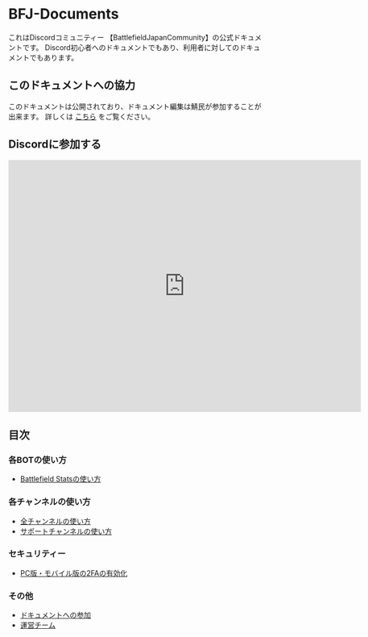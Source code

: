 # BFJ-Documents

これはDiscordコミュニティー 【BattlefieldJapanCommunity】の公式ドキュメントです。
Discord初心者へのドキュメントでもあり、利用者に対してのドキュメントでもあります。

## このドキュメントへの協力
このドキュメントは公開されており、ドキュメント編集は鯖民が参加することが出来ます。
詳しくは [こちら](/DocumentsAuthor/how-to.md) をご覧ください。

## Discordに参加する
<iframe src="https://discord.com/widget?id=842819762560172103&theme=dark" width="700" height="500" allowtransparency="true" frameborder="0" sandbox="allow-popups allow-popups-to-escape-sandbox allow-same-origin allow-scripts"></iframe>

## 目次
### 各BOTの使い方
- [Battlefield Statsの使い方](./how-to-bot/bfs.md)
### 各チャンネルの使い方
- [全チャンネルの使い方](./How-to-channel/how-to-allchannel.md)
- [サポートチャンネルの使い方](./How-to-channel/how-to-support.md)
### セキュリティー
- [PC版・モバイル版の2FAの有効化](Security/2FA.md)
### その他
- [ドキュメントへの参加](DocumentsAuthor/how-to.md)
- [運営チーム](./Other/mod.md)